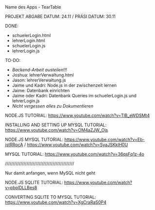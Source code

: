 Name des Apps - TearTable

PROJEKT ABGABE DATUM: 24.11 / 
PRÄSI DATUM: 30.11

DONE:
- schuelerLogin.html
- lehrerLogin.html
- schuelerLogin.js
- lehrerLogin.js

TO-DO:
- *Backend-Arbeit austeilen!!!*
- Joshua: lehrerVerwaltung.html 
- Jason: lehrerVerwaltung.js
- Jaime und Kadri: Node.js in der zwischenzeit lernen
- Jaime: Datenbank einrichten
- Jaime oder Kadri: Datenbank Queries im schuelerLogin.js und lehrerLogin.js 
- *Nicht vergessen alles zu Dokumentieren*

NODE.JS TUTORIAL:
https://www.youtube.com/watch?v=TlB_eWDSMt4

INSTALLING AND SETTING UP MYSQL TUTORIAL:
https://www.youtube.com/watch?v=OM4aZJW_Ojs

NODE.JS MYSQL TUTORIAL:
https://www.youtube.com/watch?v=Eb-jstRRpcA / https://www.youtube.com/watch?v=SyaJSKklH0U

MYSQL TUTORIAL:
https://www.youtube.com/watch?v=36qsFq1z-4o


/////////////////////////////////////////////



Nur damit anfangen, wenn MySQL nicht geht


NODE.JS SQLITE TUTORIAL:
https://www.youtube.com/watch?v=pbplDLLBes8

CONVERTING SQLITE TO MYSQL TUTORIAL:
https://www.youtube.com/watch?v=XgCraRaS0P4
